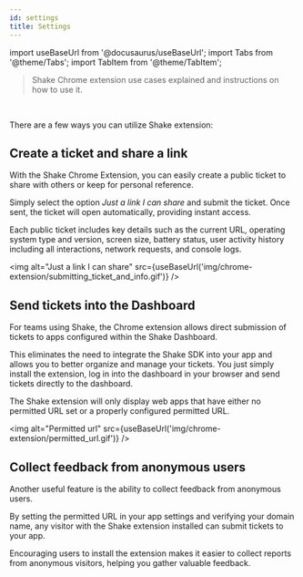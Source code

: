 ```yaml
---
id: settings
title: Settings
---
```


import useBaseUrl from '@docusaurus/useBaseUrl';
import Tabs from '@theme/Tabs';
import TabItem from '@theme/TabItem';

> Shake Chrome extension use cases explained and instructions on how to use it.

<br/>

There are a few ways you can utilize Shake extension:

## Create a ticket and share a link

With the Shake Chrome Extension, you can easily create a public ticket to share with others or keep for personal reference.

Simply select the option _Just a link I can share_ and submit the ticket. Once sent, the ticket will open automatically, providing instant access.

Each public ticket includes key details such as the current URL, operating system type and version, screen size, battery status,
user activity history including all interactions, network requests, and console logs.

<img
alt="Just a link I can share"
src={useBaseUrl('img/chrome-extension/submitting_ticket_and_info.gif')}
/>

## Send tickets into the Dashboard

For teams using Shake, the Chrome extension allows direct submission of tickets to apps configured within the Shake Dashboard.

This eliminates the need to integrate the Shake SDK into your app and allows you to better organize and manage your tickets.
You just simply install the extension, log in into the dashboard in your browser and send tickets directly to the dashboard.

The Shake extension will only display web apps that have either no permitted URL set or a properly configured permitted URL.

<img
alt="Permitted url"
src={useBaseUrl('img/chrome-extension/permitted_url.gif')}
/>

## Collect feedback from anonymous users

Another useful feature is the ability to collect feedback from anonymous users.

By setting the permitted URL in your app settings and verifying your domain name, any visitor with the Shake extension installed can submit tickets to your app.

Encouraging users to install the extension makes it easier to collect reports from anonymous visitors, helping you gather valuable feedback.
